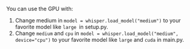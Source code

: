 You can use the GPU with:
1. Change medium in `model = whisper.load_model("medium")` to your favorite model like `large `in setup.py.
2. Change `medium` and `cpu` in `model = whisper.load_model("medium", device="cpu")` to your favorite model like `large` and `cuda` in main.py.
